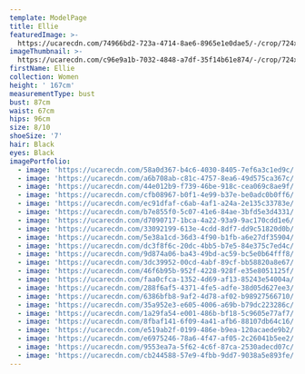 ```yaml
---
template: ModelPage
title: Ellie
featuredImage: >-
  https://ucarecdn.com/74966bd2-723a-4714-8ae6-8965e1e0dae5/-/crop/724x448/0,7/-/preview/
imageThumbnail: >-
  https://ucarecdn.com/c96e9a1b-7032-4848-a7df-35f14b61e874/-/crop/724x1033/0,0/-/preview/
firstName: Ellie
collection: Women
height: ' 167cm'
measurementType: bust
bust: 87cm
waist: 67cm
hips: 96cm
size: 8/10
shoeSize: '7'
hair: Black
eyes: Black
imagePortfolio:
  - image: 'https://ucarecdn.com/58a0d367-b4c6-4030-8405-7ef6a3c1ed9c/'
  - image: 'https://ucarecdn.com/a6b708ab-c81c-4757-8ea6-49d575ca367c/'
  - image: 'https://ucarecdn.com/44e012b9-f739-46be-918c-cea069c8ae9f/'
  - image: 'https://ucarecdn.com/cfb08967-b0f1-4e99-b37e-be0adc0b0ff6/'
  - image: 'https://ucarecdn.com/ec91dfaf-c6ab-4af1-a24a-2e135c33783e/'
  - image: 'https://ucarecdn.com/b7e855f0-5c07-41e6-84ae-3bfd5e3d4331/'
  - image: 'https://ucarecdn.com/d7090717-1bca-4a22-93a9-9ac170cdd1e6/'
  - image: 'https://ucarecdn.com/33092199-613e-4cdd-8df7-dd9c51820d0b/'
  - image: 'https://ucarecdn.com/5e38a1cd-36d3-4f90-b1fb-a6e27df35904/'
  - image: 'https://ucarecdn.com/dc3f8f6c-20dc-4bb5-b7e5-84e375c7ed4c/'
  - image: 'https://ucarecdn.com/9d874a06-ba43-49bd-ac59-bc5e0b64fff8/'
  - image: 'https://ucarecdn.com/3dc39952-00cd-4abf-89cf-bb58820a8e67/'
  - image: 'https://ucarecdn.com/46f6b95b-952f-4228-928f-e35e8051125f/'
  - image: 'https://ucarecdn.com/faa0cfca-1352-4d69-af13-85243e54004a/'
  - image: 'https://ucarecdn.com/288f6af5-4371-4fe5-adfe-38d05d627ee3/'
  - image: 'https://ucarecdn.com/6386bfb8-9af2-4d78-af02-b98927566710/'
  - image: 'https://ucarecdn.com/35a952e3-e605-4006-a69b-b79dc223286c/'
  - image: 'https://ucarecdn.com/1a29fa54-e001-486b-bf18-5c9605e77af7/'
  - image: 'https://ucarecdn.com/8fbaf141-6f09-4a41-afb6-88107db64c16/'
  - image: 'https://ucarecdn.com/e519ab2f-0199-486e-b9ea-120acaede9b2/'
  - image: 'https://ucarecdn.com/e6975246-78a6-4f47-af05-2c26041b5ee2/'
  - image: 'https://ucarecdn.com/9553ea7a-5f62-4c6f-87ca-2530adecd07c/'
  - image: 'https://ucarecdn.com/cb244588-57e9-4fbb-9dd7-9038a5e893fe/'
---
```


